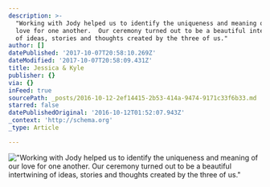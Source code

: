 ```yaml
---
description: >-
  "Working with Jody helped us to identify the uniqueness and meaning of our
  love for one another.  Our ceremony turned out to be a beautiful intertwining
  of ideas, stories and thoughts created by the three of us."
author: []
datePublished: '2017-10-07T20:58:10.269Z'
dateModified: '2017-10-07T20:58:09.431Z'
title: Jessica & Kyle
publisher: {}
via: {}
inFeed: true
sourcePath: _posts/2016-10-12-2ef14415-2b53-414a-9474-9171c33f6b33.md
starred: false
datePublishedOriginal: '2016-10-12T01:52:07.943Z'
_context: 'http://schema.org'
_type: Article

---
```

!["Working with Jody helped us to identify the uniqueness and meaning of our love for one another.  Our ceremony turned out to be a beautiful intertwining of ideas, stories and thoughts created by the three of us."](https://the-grid-user-content.s3-us-west-2.amazonaws.com/64d591e3-ae6b-4e86-8230-542fdb20952a.jpg)